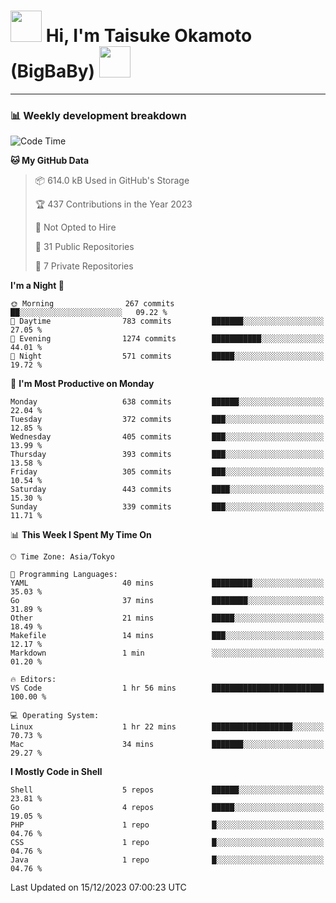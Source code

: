 <!-- Title -->
<h1>
    <img src="https://media.tenor.com/TlyRveJkgo4AAAAi/cloud-cloud-strife.gif" width="50"/> 
    Hi, I'm Taisuke Okamoto (BigBaBy) 
    <img src="https://media.tenor.com/TlyRveJkgo4AAAAi/cloud-cloud-strife.gif" width="50"/>
</h1>

---

<h3> 📊 Weekly development breakdown </h3>
<!-- waka-readme-stats -->

<!--START_SECTION:waka-->
![Code Time](http://img.shields.io/badge/Code%20Time-1%2C665%20hrs%2049%20mins-blue)

**🐱 My GitHub Data** 

> 📦 614.0 kB Used in GitHub's Storage 
 > 
> 🏆 437 Contributions in the Year 2023
 > 
> 🚫 Not Opted to Hire
 > 
> 📜 31 Public Repositories 
 > 
> 🔑 7 Private Repositories 
 > 
**I'm a Night 🦉** 

```text
🌞 Morning                267 commits         ██░░░░░░░░░░░░░░░░░░░░░░░   09.22 % 
🌆 Daytime                783 commits         ███████░░░░░░░░░░░░░░░░░░   27.05 % 
🌃 Evening                1274 commits        ███████████░░░░░░░░░░░░░░   44.01 % 
🌙 Night                  571 commits         █████░░░░░░░░░░░░░░░░░░░░   19.72 % 
```
📅 **I'm Most Productive on Monday** 

```text
Monday                   638 commits         ██████░░░░░░░░░░░░░░░░░░░   22.04 % 
Tuesday                  372 commits         ███░░░░░░░░░░░░░░░░░░░░░░   12.85 % 
Wednesday                405 commits         ███░░░░░░░░░░░░░░░░░░░░░░   13.99 % 
Thursday                 393 commits         ███░░░░░░░░░░░░░░░░░░░░░░   13.58 % 
Friday                   305 commits         ███░░░░░░░░░░░░░░░░░░░░░░   10.54 % 
Saturday                 443 commits         ████░░░░░░░░░░░░░░░░░░░░░   15.30 % 
Sunday                   339 commits         ███░░░░░░░░░░░░░░░░░░░░░░   11.71 % 
```


📊 **This Week I Spent My Time On** 

```text
🕑︎ Time Zone: Asia/Tokyo

💬 Programming Languages: 
YAML                     40 mins             █████████░░░░░░░░░░░░░░░░   35.03 % 
Go                       37 mins             ████████░░░░░░░░░░░░░░░░░   31.89 % 
Other                    21 mins             █████░░░░░░░░░░░░░░░░░░░░   18.49 % 
Makefile                 14 mins             ███░░░░░░░░░░░░░░░░░░░░░░   12.17 % 
Markdown                 1 min               ░░░░░░░░░░░░░░░░░░░░░░░░░   01.20 % 

🔥 Editors: 
VS Code                  1 hr 56 mins        █████████████████████████   100.00 % 

💻 Operating System: 
Linux                    1 hr 22 mins        ██████████████████░░░░░░░   70.73 % 
Mac                      34 mins             ███████░░░░░░░░░░░░░░░░░░   29.27 % 
```

**I Mostly Code in Shell** 

```text
Shell                    5 repos             ██████░░░░░░░░░░░░░░░░░░░   23.81 % 
Go                       4 repos             █████░░░░░░░░░░░░░░░░░░░░   19.05 % 
PHP                      1 repo              █░░░░░░░░░░░░░░░░░░░░░░░░   04.76 % 
CSS                      1 repo              █░░░░░░░░░░░░░░░░░░░░░░░░   04.76 % 
Java                     1 repo              █░░░░░░░░░░░░░░░░░░░░░░░░   04.76 % 
```




 Last Updated on 15/12/2023 07:00:23 UTC
<!--END_SECTION:waka-->
